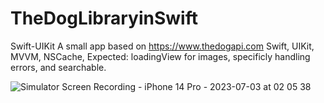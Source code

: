 # TheDogLibraryinSwift
Swift-UIKit
A small app based on https://www.thedogapi.com 
Swift, UIKit, MVVM, NSCache, 
Expected: loadingView for images, specificly handling errors, and searchable. 


![Simulator Screen Recording - iPhone 14 Pro - 2023-07-03 at 02 05 38](https://github.com/leaf2301/TheDogLibraryinSwift/assets/108396149/005cd313-b39b-4bd6-b57d-ac05d23e7a9d)
